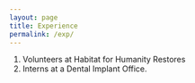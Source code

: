 ```yaml
---
layout: page
title: Experience
permalink: /exp/
---
```


1. Volunteers at Habitat for Humanity Restores
2. Interns at a Dental Implant Office.
